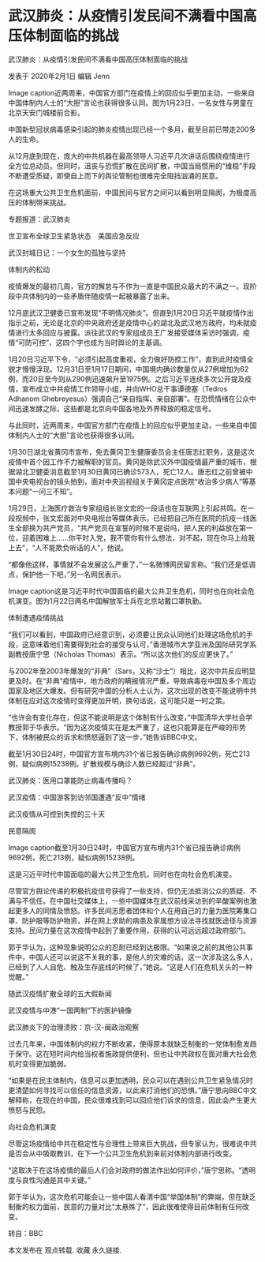 # 武汉肺炎：从疫情引发民间不满看中国高压体制面临的挑战

武汉肺炎：从疫情引发民间不满看中国高压体制面临的挑战

发表于 2020年2月1日 编辑 Jenn

Image caption近两周来，中国官方部门在疫情上的回应似乎更加主动，一些来自中国体制内人士的“大胆”言论也获得很多认同。图为1月23日，一名女性与男童在北京天安门城楼前合影。

中国新型冠状病毒感染引起的肺炎疫情出现已经一个多月，截至目前已带走200多人的生命。

从12月底到现在，庞大的中共机器在最高领导人习近平几次讲话后围绕疫情进行全方位总动员。但同时，沮丧与恐慌扩散在民间扩散，中国当局惯用的“维稳”手段不断遭受质疑，即使自上而下的舆论管制也很难完全阻挡汹涌的民意。

在这场重大公共卫生危机面前，中国民间与官方之间可以看到明显隔阂，为极度高压的体制带来挑战。

专题报道：武汉肺炎

世卫宣布全球卫生紧急状态　美国应急反应

武汉封城日记：一个女生的孤独与坚持

体制内的松动

疫情爆发的最初几周，官方的懈怠与不作为一直是中国民众最大的不满之一。现阶段中共体制内的一些矛盾伴随疫情一起被暴露了出来。

12月底武汉卫健委已宣布发现“不明情况肺炎”。但直到1月20日习近平就疫情作出指示之前，无论是北京的中央政府还是疫情中心的湖北及武汉地方政府，均未就疫情进行太多回应与披露。派往武汉的专家组成员王广发接受媒体采访时强调，疫情“可防可控”，这四个字也成为当时舆论的主基调。

1月20日习近平下令，“必须引起高度重视，全力做好防控工作”，直到此时疫情全貌才慢慢浮现。12月31日至1月17日期间，中国境内确诊数量仅从27例增加为62例，而20日至今则从290例迅速飙升至1975例。之后习近平连续多次公开提及疫情，宣布成立中共疫情工作领导小组，并向WHO总干事谭德塞（Tedros Adhanom Ghebreyesus）强调自己“亲自指挥、亲自部署”。在恐慌情绪在公众中间迅速发酵之际，这些都是北京向中国各地及外界释放的稳定信号。

与此同时，近两周来，中国官方部门在疫情上的回应似乎更加主动，一些来自中国体制内人士的“大胆”言论也获得很多认同。

1月30日湖北省黄冈市宣布，免去黄冈卫生健康委员会主任唐志红职务，这是这次疫情中首个因工作不力被解职的官员。黄冈是除武汉外中国疫情最严重的城市，根据湖北卫健委消息截至1月30日黄冈已确诊573人，死亡12人。唐志红之前曾被中国中央电视台的镜头拍到，面对中央巡视组关于黄冈定点医院“收治多少病人”等基本问题“一问三不知”。

1月29日，上海医疗救治专家组组长张文宏的一段话也在互联网上引起共鸣。在一段视频中，张文宏面对中央电视台等媒体表示，已经把自己所在医院的抗疫一线医生全部换为共产党员，“共产党员在宣誓的时候不是说吗，把人民的利益放在第一位，迎着困难上……你平时入党，我不管你有什么想法，对不起，现在你马上给我上去”，“人不能欺负听话的人”，他说。

“都像他这样，事情就不会发展这么严重了，”一名微博网民留言称。“我们还是低调点，保护他一下吧，”另一名网民表示。

Image caption这是习近平时代中国面临的最大公共卫生危机，同时也在向社会危机演变。图为1月22日两名中国解放军士兵在北京站戴口罩执勤。

体制遭遇疫情挑战

“我们可以看到，中国政府已经意识到，必须要让民众认同他们处理这场危机的手段，这意味着他们需要得到社会的接受与认可，”香港城市大学亚洲及国际研究学系副教授唐宁思（Nicholas Thomas）表示。“所以这次他们的反应更快了。”

与2002年至2003年爆发的“非典”（Sars，又称“沙士”）相比，这次中共反应明显更及时。在“非典”疫情中，地方政府的瞒报情况严重，导致病毒在中国及多个周边国家及地区大爆发。但有研究中国的分析人士认为，这次出现的改变不能说明中共体制在应对这次疫情时变得更加开明，换句话说，这可能只是一时之策。

“也许会有变化存在，但这不能说明是这个体制有什么改变，”中国清华大学社会学教授郭于华表示。“因为这次疫情实在是太严重了，这也只能算是在严峻的形势下，体制被民众的诉求和愤怒逼到了这一步，”她告诉BBC中文。

截至1月30日24时，中国官方宣布境内31个省已报告确诊病例9692例，死亡213例，疑似病例15238例。扩散规模与确诊人数已经超过“非典”。

武汉肺炎：医用口罩能防止病毒传播吗？

武汉疫情：中国游客到访邻国遭遇“反中”情绪

武汉疫情从可控到失控的三十天

民意隔阂

Image caption截至1月30日24时，中国官方宣布境内31个省已报告确诊病例9692例，死亡213例，疑似病例15238例。

这是习近平时代中国面临的最大公共卫生危机，同时也在向社会危机演变。

尽管官方舆论传递的积极抗疫信号获得了一些支持，但仍无法抵消公众的质疑、不满与不信任。在中国社交媒体上，一些中国媒体在武汉前线采访到的辛酸案例也激起更多人的同情及愤怒。许多民间志愿者团体和个人在用自己的力量为医院筹集口罩、防护服等防护物资，并在网上求助的病患及家属想方设法寻找就医途径与资源支持。民间力量在这次疫情中起到了重要作用，获得的认可远远超过政府部门。

郭于华认为，这种现象说明公众的忍耐已经到达极限。“如果说之前的其他公共事件中，中国人还可以说这不关我的事，是他人的灾难的话，这一次涉及这么多人，已经到了人人自危、触及生存底线的时候了，”她说。“这是人们在危机关头的一种觉醒。”

随武汉疫情扩散全球的五大假新闻

武汉疫情与中港“一国两制”下的医护镜像

武汉肺炎下的治理溃败：京-汉-闽政治观察

过去几年来，中国体制内的权力不断收紧，使得原本就缺乏制衡的一党体制愈发趋于保守。这在短时间内给当权者施政提供便利，但也让中共政权在面对重大社会危机时变得更加脆弱。

“如果是在民主体制内，信息可以更加透明，民众可以在遇到公共卫生紧急情况时更清楚如何寻找可以信任的信息资源，以此来打消他们的恐惧。”唐宁思向BBC中文解释称，在现在的中国，民众很难找到可以回应他们诉求的信息，因此会产生更大愤怒与民怨。

向社会危机演变

尽管这场疫情给中共在稳定性与合理性上带来巨大挑战，但专家认为，很难说中共是否会从中吸取教训，在下一个公共卫生危机到来前对体制内部进行改变。

“这取决于在这场疫情的最后人们会对政府的做法作出如何评价，”唐宁思称。“透明度与良性沟通是其中关键。”

郭于华认为，这次危机可能会让一些中国人看清中国“举国体制”的弊端，但在缺乏制衡的权力面前，民意的力量对比“太悬殊了”，因此很难使得目前体制有任何改变。

转自：BBC

本文发布在 观点转载. 收藏 永久链接.
